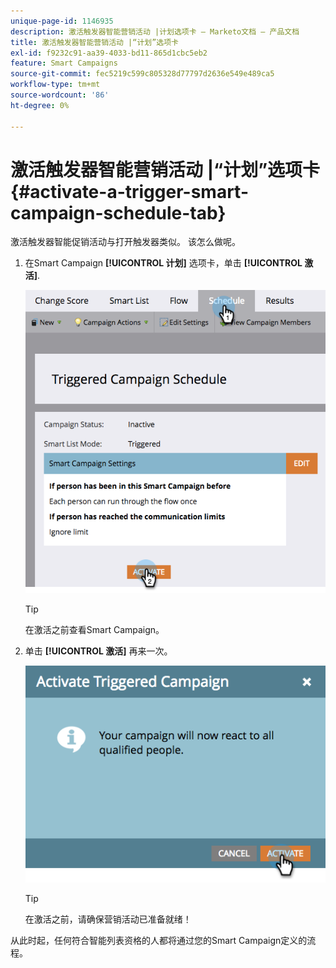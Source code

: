 ```yaml
---
unique-page-id: 1146935
description: 激活触发器智能营销活动 |计划选项卡 — Marketo文档 — 产品文档
title: 激活触发器智能营销活动 |“计划”选项卡
exl-id: f9232c91-aa39-4033-bd11-865d1cbc5eb2
feature: Smart Campaigns
source-git-commit: fec5219c599c805328d77797d2636e549e489ca5
workflow-type: tm+mt
source-wordcount: '86'
ht-degree: 0%

---
```


# 激活触发器智能营销活动 |“计划”选项卡 {#activate-a-trigger-smart-campaign-schedule-tab}

激活触发器智能促销活动与打开触发器类似。 该怎么做呢。

1. 在Smart Campaign **[!UICONTROL 计划]** 选项卡，单击 **[!UICONTROL 激活]**.

   ![](assets/activate-a-trigger-smart-campaign-schedule-tab-1.png)

   >[!TIP]
   >
   >在激活之前查看Smart Campaign。

1. 单击 **[!UICONTROL 激活]** 再来一次。

   ![](assets/activate-a-trigger-smart-campaign-schedule-tab-2.png)

   >[!TIP]
   >
   >在激活之前，请确保营销活动已准备就绪！

从此时起，任何符合智能列表资格的人都将通过您的Smart Campaign定义的流程。
